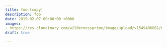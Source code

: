 ```yaml
---
title: foo-(copy)
description: foo
date: 2019-02-07 00:00:00 +0000
images:
- https://res.cloudinary.com/wildernessprime/image/upload/v1549486862/media/nepal.jpg
draft: true

---
```

